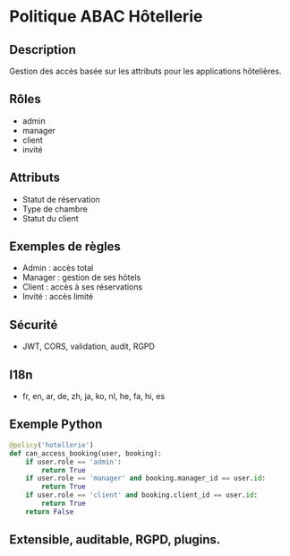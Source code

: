 # Politique ABAC Hôtellerie

## Description
Gestion des accès basée sur les attributs pour les applications hôtelières.

## Rôles
- admin
- manager
- client
- invité

## Attributs
- Statut de réservation
- Type de chambre
- Statut du client

## Exemples de règles
- Admin : accès total
- Manager : gestion de ses hôtels
- Client : accès à ses réservations
- Invité : accès limité

## Sécurité
- JWT, CORS, validation, audit, RGPD

## I18n
- fr, en, ar, de, zh, ja, ko, nl, he, fa, hi, es

## Exemple Python
```python
@policy('hotellerie')
def can_access_booking(user, booking):
    if user.role == 'admin':
        return True
    if user.role == 'manager' and booking.manager_id == user.id:
        return True
    if user.role == 'client' and booking.client_id == user.id:
        return True
    return False
```

## Extensible, auditable, RGPD, plugins.
